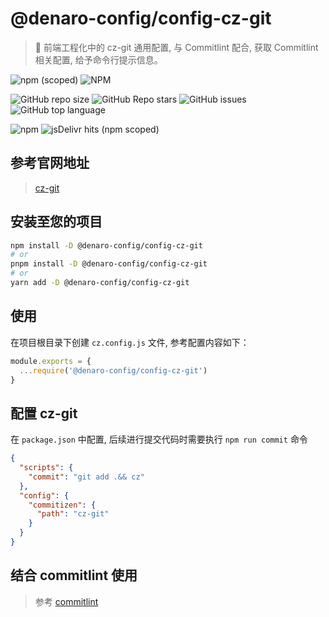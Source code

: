 # @denaro-config/config-cz-git

> :tada: 前端工程化中的 cz-git 通用配置, 与 Commitlint 配合, 获取 Commitlint 相关配置, 给予命令行提示信息。

![npm (scoped)](https://img.shields.io/npm/v/%40denaro-config/config-cz-git)
![NPM](https://img.shields.io/npm/l/%40denaro-config%2Fconfig-cz-git)

![GitHub repo size](https://img.shields.io/github/repo-size/denaro-org/frontend-engineering-config)
![GitHub Repo stars](https://img.shields.io/github/stars/denaro-org/frontend-engineering-config)
![GitHub issues](https://img.shields.io/github/issues/denaro-org/frontend-engineering-config)
![GitHub top language](https://img.shields.io/github/languages/top/denaro-org/frontend-engineering-config)

![npm](https://img.shields.io/npm/dw/%40denaro-config/config-cz-git)
![jsDelivr hits (npm scoped)](https://img.shields.io/jsdelivr/npm/hd/%40denaro-config%2Fconfig-cz-git)

## 参考官网地址

> [cz-git](https://cz-git.qbb.sh/zh/)

## 安装至您的项目

```bash
npm install -D @denaro-config/config-cz-git
# or
pnpm install -D @denaro-config/config-cz-git
# or
yarn add -D @denaro-config/config-cz-git
```

## 使用

在项目根目录下创建 `cz.config.js` 文件, 参考配置内容如下：

```js
module.exports = {
  ...require('@denaro-config/config-cz-git')
}
```

## 配置 cz-git

在 `package.json` 中配置, 后续进行提交代码时需要执行 `npm run commit` 命令

```json
{
  "scripts": {
    "commit": "git add .&& cz"
  },
  "config": {
    "commitizen": {
      "path": "cz-git"
    }
  }
}
```

## 结合 commitlint 使用

> 参考 [commitlint](../commitlint/README.md)
